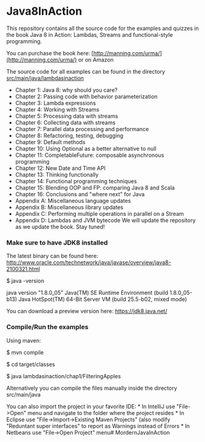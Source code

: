 Java8InAction
===============

This repository contains all the source code for the examples and quizzes in the book Java 8 in Action: Lambdas, Streams and functional-style programming.

You can purchase the book here: [http://manning.com/urma/](http://manning.com/urma/) or on Amazon

The source code for all examples can be found in the directory [src/main/java/lambdasinaction](https://github.com/java8/Java8InAction/tree/master/src/main/java/lambdasinaction)

* Chapter 1: Java 8: why should you care?
* Chapter 2: Passing code with behavior parameterization
* Chapter 3: Lambda expressions
* Chapter 4: Working with Streams
* Chapter 5: Processing data with streams
* Chapter 6: Collecting data with streams
* Chapter 7: Parallel data processing and performance
* Chapter 8: Refactoring, testing, debugging
* Chapter 9: Default methods
* Chapter 10: Using Optional as a better alternative to null
* Chapter 11: CompletableFuture: composable asynchronous programming
* Chapter 12: New Date and Time API
* Chapter 13: Thinking functionally
* Chapter 14: Functional programming techniques
* Chapter 15: Blending OOP and FP: comparing Java 8 and Scala
* Chapter 16: Conclusions and "where next" for Java
* Appendix A: Miscellaneous language updates
* Appendix B: Miscellaneous library updates
* Appendix C: Performing multiple operations in parallel on a Stream
* Appendix D: Lambdas and JVM bytecode
We will update the repository as we update the book. Stay tuned!

### Make sure to have JDK8 installed
The latest binary can be found here: http://www.oracle.com/technetwork/java/javase/overview/java8-2100321.html

$ java -version

java version "1.8.0_05"
Java(TM) SE Runtime Environment (build 1.8.0_05-b13)
Java HotSpot(TM) 64-Bit Server VM (build 25.5-b02, mixed mode)


You can download a preview version here: https://jdk8.java.net/

### Compile/Run the examples
Using maven:

$ mvn compile

$ cd target/classes

$ java lambdasinaction/chap1/FilteringApples


Alternatively you can compile the files manually inside the directory src/main/java

You can also import the project in your favorite IDE:
    * In IntelliJ use "File->Open" menu and navigate to the folder where the project resides
    * In Eclipse use "File->Import->Existing Maven Projects" (also modify "Reduntant super interfaces" to report as Warnings instead of Errors
    * In Netbeans use "File->Open Project" menu# MordernJavaInAction
